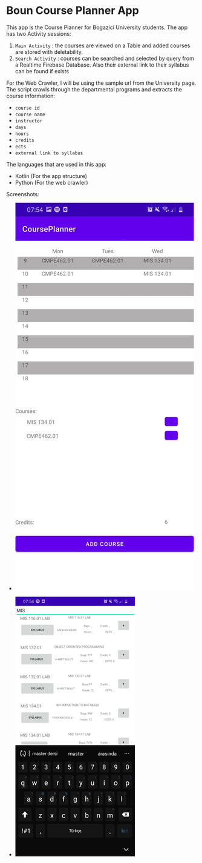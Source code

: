 # Boun Course Planner App

This app is the Course Planner for Bogazici University students. The app has two Activity sessions:
1. `Main Activity` : the courses are viewed on a Table and added courses are stored with deletability.
2. `Search Activity` : courses can be searched and selected by query from a Realtime Firebase Database. Also their external link to their syllabus can be found if exists

For the Web Crawler, I will be using the sample url from the University page. The script crawls through the departmental programs and extracts the course information:
- `course id`
- `course name`
- `instructor`
- `days`
- `hours`
- `credits`
- `ects`
- `external link to syllabus`

The languages that are used in this app:
- Kotlin (For the app structure)
- Python (For the web crawler)

Screenshots:

- ![Screenshot_20210626-075442_CoursePlanner](Screenshots/Screenshot_20210626-075442_CoursePlanner.jpg)

- <img src="Screenshots/Screenshot_20210626-075401_CoursePlanner.jpg" alt="Screenshot_20210626-075401_CoursePlanner" style="zoom:67%;" />

